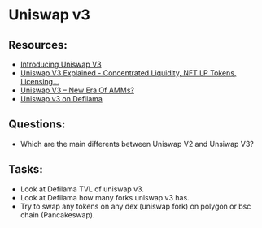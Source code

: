 # Uniswap v3

## Resources:
* [Introducing Uniswap V3](https://uniswap.org/blog/uniswap-v3)
* [Uniswap V3 Explained - Concentrated Liquidity, NFT LP Tokens, Licensing…](https://www.youtube.com/watch?v=ClWR1570UQw)
* [Uniswap V3 – New Era Of AMMs?](https://finematics.com/uniswap-v3-explained/)
* [Uniswap v3 on Defilama](https://defillama.com/protocol/uniswap-v3)

## Questions:
* Which are the main differents between Uniswap V2 and Unsiwap V3? 

## Tasks:

* Look at Defilama TVL of uniswap v3.
* Look at Defilama how many forks uniswap v3 has.
* Try to swap any tokens on any dex (uniswap fork) on polygon or bsc chain (Pancakeswap).
